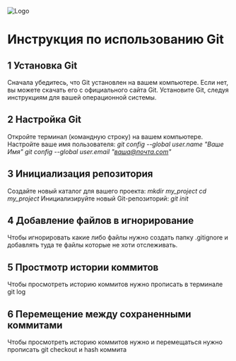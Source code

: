 ![Logo](git_logo.png)

# Инструкция по использованию Git

## 1 Установка Git
Сначала убедитесь, что Git установлен на вашем компьютере. Если нет, вы можете скачать его с официального сайта Git.
Установите Git, следуя инструкциям для вашей операционной системы.

## 2 Настройка Git
Откройте терминал (командную строку) на вашем компьютере.
Настройте ваше имя пользователя: 
*git config --global user.name "Ваше Имя"*
*git config --global user.email "ваша@почта.com"*
## 3 Инициализация репозитория
Создайте новый каталог для вашего проекта:
*mkdir my_project
cd my_project*
Инициализируйте новый Git-репозиторий:
*git init*
## 4 Добавление файлов в игнорирование
Чтобы игнорировать какие либо файлы нужно создать папку .gitignore 
и добавлять туда те файлы которые не хоти отслеживать.
## 5 Простмотр истории коммитов
Чтобы просмотреть историю коммитов нужно прописать в терминале git log
## 6 Перемещение между сохраненными коммитами
Чтобы просмотреть историю коммитов нужно
и перемещаться нужно прописать git checkout и hash коммита

